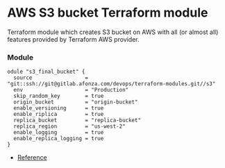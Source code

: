 # AWS S3 bucket Terraform module

Terraform module which creates S3 bucket on AWS with all (or almost all) features provided by Terraform AWS provider.


### Module

```hcl
odule "s3_final_bucket" {
  source                 = "git::ssh://git@gitlab.afonza.com/devops/terraform-modules.git//s3"
  env                    = "Production"
  skip_random_key        = true
  origin_bucket          = "origin-bucket"
  enable_versioning      = true
  enable_riplica         = true
  replica_bucket         = "replica-bucket"
  replica_region         = "us-west-2"
  enable_logging         = true
  enable_replica_logging = true
}
```

* [Reference](https://github.com/terraform-aws-modules/terraform-aws-s3-bucket/blob/master/README.md)
